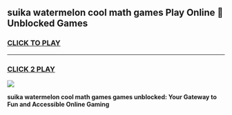 
## suika watermelon cool math games Play Online 👋 Unblocked Games
<h3>
<a href="https://news.freeplayer.one?title=suika_watermelon_cool_math_games&ref=17CMG">CLICK TO PLAY</a></h3>
<hr>

<h3>
<a href="https://news.freeplayer.one?title=suika_watermelon_cool_math_games&ref=17CMG">CLICK 2 PLAY</a>
  
</h3>

<a href="https://news.freeplayer.one?title=suika_watermelon_cool_math_games&ref=17CMG/"><img src="https://clearcache.store/games.png"></a>


**suika watermelon cool math games games unblocked: Your Gateway to Fun and Accessible Online Gaming**
